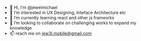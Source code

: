- 👋 Hi, I’m @jewelmichael
- 👀 I’m interested in UX Designing, Inteface Architecture etc
- 🌱 I’m currently learning react and other js frameorks
- 💞️ I’m looking to collaborate on challenging works to expand my knowledge
- 📫 reach me on jew3l.mobile@gmail.com
